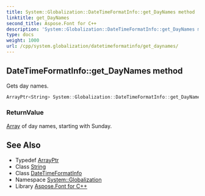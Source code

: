 ```yaml
---
title: System::Globalization::DateTimeFormatInfo::get_DayNames method
linktitle: get_DayNames
second_title: Aspose.Font for C++
description: 'System::Globalization::DateTimeFormatInfo::get_DayNames method. Gets day names in C++.'
type: docs
weight: 1000
url: /cpp/system.globalization/datetimeformatinfo/get_daynames/
---
```

## DateTimeFormatInfo::get_DayNames method


Gets day names.

```cpp
ArrayPtr<String> System::Globalization::DateTimeFormatInfo::get_DayNames() const
```


### ReturnValue

[Array](../../../system/array/) of day names, starting with Sunday.

## See Also

* Typedef [ArrayPtr](../../../system/arrayptr/)
* Class [String](../../../system/string/)
* Class [DateTimeFormatInfo](../)
* Namespace [System::Globalization](../../)
* Library [Aspose.Font for C++](../../../)
